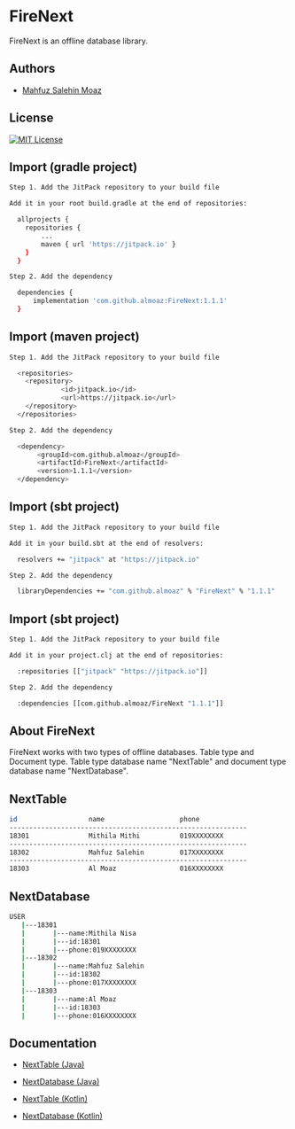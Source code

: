 # FireNext 

FireNext is an offline database library.


## Authors

- [Mahfuz Salehin Moaz](https://www.github.com/almoaz)


## License
[![MIT License](https://img.shields.io/badge/License-MIT-green.svg)](https://github.com/almoaz/FireNext/blob/master/LICENSE)




## Import (gradle project)

```bash
Step 1. Add the JitPack repository to your build file

Add it in your root build.gradle at the end of repositories:

  allprojects {
	repositories {
		...
		maven { url 'https://jitpack.io' }
	}
  }

Step 2. Add the dependency

  dependencies {
	  implementation 'com.github.almoaz:FireNext:1.1.1'
  }

```

## Import (maven project)

```bash
Step 1. Add the JitPack repository to your build file

  <repositories>
	<repository>
             <id>jitpack.io</id>
             <url>https://jitpack.io</url>
	</repository>
  </repositories>

Step 2. Add the dependency

  <dependency>
       <groupId>com.github.almoaz</groupId>
       <artifactId>FireNext</artifactId>
       <version>1.1.1</version>
  </dependency>

```

## Import (sbt project)

```bash
Step 1. Add the JitPack repository to your build file

Add it in your build.sbt at the end of resolvers:

  resolvers += "jitpack" at "https://jitpack.io"

Step 2. Add the dependency

  libraryDependencies += "com.github.almoaz" % "FireNext" % "1.1.1"	

```
## Import (sbt project)

```bash
Step 1. Add the JitPack repository to your build file

Add it in your project.clj at the end of repositories:

  :repositories [["jitpack" "https://jitpack.io"]]

Step 2. Add the dependency

  :dependencies [[com.github.almoaz/FireNext "1.1.1"]]	

```
    
    
## About FireNext

FireNext works with two types of offline databases. Table type and Document type. Table type database name "NextTable" and document type database name "NextDatabase".

## NextTable

```bash
id                  name                   phone 
------------------------------------------------------------
18301               Mithila Mithi          019XXXXXXXX
------------------------------------------------------------
18302               Mahfuz Salehin         017XXXXXXXX
------------------------------------------------------------
18303               Al Moaz                016XXXXXXXX

```

## NextDatabase

```bash
USER
   |---18301
   |       |---name:Mithila Nisa
   |       |---id:18301
   |       |---phone:019XXXXXXXX
   |---18302
   |       |---name:Mahfuz Salehin
   |       |---id:18302
   |       |---phone:017XXXXXXXX
   |---18303
   |       |---name:Al Moaz
   |       |---id:18303
   |       |---phone:016XXXXXXXX

```


## Documentation

- [NextTable (Java)](https://github.com/almoaz/FireNext/blob/master/NextTable.md)
- [NextDatabase (Java)](https://github.com/almoaz/FireNext/blob/master/NextDatabase.md)


- [NextTable (Kotlin)](https://github.com/almoaz/FireNext/blob/master/NextTable(kt).md)
- [NextDatabase (Kotlin)](https://github.com/almoaz/FireNext/blob/master/NextDatabase(kt).md)

